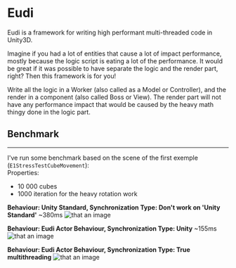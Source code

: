 # Eudi
Eudi is a framework for writing high performant multi-threaded code in Unity3D.  

Imagine if you had a lot of entities that cause a lot of impact performance, mostly because the logic script is eating a lot of the performance. It would be great if it was possible to have separate the logic and the render part, right? Then this framework is for you!  

Write all the logic in a Worker (also called as a Model or Controller), and the render in a component (also called Boss or View).
The render part will not have any performance impact that would be caused by the heavy math thingy done in the logic part.  

## Benchmark

***

I've run some benchmark based on the scene of the first exemple (`E1StressTestCubeMovement`):  
Properties:  
* 10 000 cubes
* 1000 iteration for the heavy rotation work

**Behaviour: Unity Standard, Synchronization Type: Don't work on 'Unity Standard'**
~380ms
![that an image]()  

**Behaviour: Eudi Actor Behaviour, Synchronization Type: Unity**
~155ms
![that an image]()  

**Behaviour: Eudi Actor Behaviour, Synchronization Type: True multithreading**
![that an image]()
